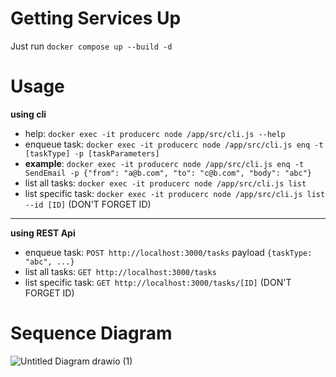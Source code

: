 # Getting Services Up
Just run `docker compose up --build -d`

# Usage
**using cli**
 - help: `docker exec -it producerc node /app/src/cli.js --help`
 - enqueue task: `docker exec -it producerc node /app/src/cli.js enq -t [taskType] -p [taskParameters]`
 - **example**: `docker exec -it producerc node /app/src/cli.js enq -t SendEmail -p {"from": "a@b.com", "to": "c@b.com", "body": "abc"}`
 - list all tasks: `docker exec -it producerc node /app/src/cli.js list`
 - list specific task: `docker exec -it producerc node /app/src/cli.js list --id [ID]` (DON'T FORGET ID)
 
 ---
 **using REST Api**
 - enqueue task: `POST http://localhost:3000/tasks` payload `{taskType: "abc", ...}`
 - list all tasks: `GET http://localhost:3000/tasks`
 - list specific task: `GET http://localhost:3000/tasks/[ID]` (DON'T FORGET ID)
 
# Sequence Diagram
![Untitled Diagram drawio (1)](https://user-images.githubusercontent.com/18401282/207250980-2c22d0dd-8e19-490c-ab52-c7033af97026.png)

 
